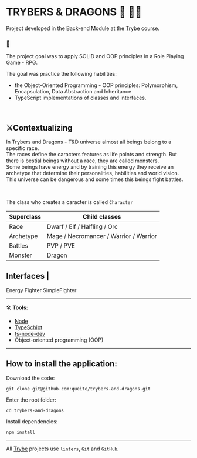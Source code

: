 # TRYBERS & DRAGONS 🐉 🧙‍♂️

Project developed in the Back-end Module at the [Trybe](https://www.betrybe.com/) course.

### 🎯
The project goal was to apply SOLID and OOP principles in a Role Playing Game - RPG. <br>

The goal was practice the following habilities:
 * the Object-Oriented Programming - OOP principles: Polymorphism, Encapsulation, Data Abstraction and Inheritance
 * TypeScript implementations of classes and interfaces.

<br>

## ⚔️**Contextualizing**
In  Trybers and Dragons - T&D universe almost all beings belong to a specific race.<br>
The races define the caracters features as life points and strength. But there is bestial beings without a race, they are called monsters.<br>
Some beings have energy and by training this energy they receive an archetype that determine their personalities, habilities and world vision.<br>
This universe can be dangerous and some times this beings fight battles.

<br>

The class who creates a caracter is called `Character`

Superclass | Child classes
------- | ------
Race | Dwarf / Elf / Halfling / Orc
Archetype | Mage / Necromancer  / Warrior / Warrior
Battles | PVP / PVE
Monster | Dragon

Interfaces |
-----------
Energy
Fighter
SimpleFighter
<br/>

---

🛠️ **Tools:**
* [Node](https://nodejs.org/en/)
* [TypeSchipt](https://www.typescriptlang.org/)
* [ts-node-dev](https://www.npmjs.com/package/ts-node-dev)
* Object-oriented programming (OOP)
---

## How to install the application:
Download the code:
```
git clone git@github.com:queite/trybers-and-dragons.git
```
Enter the root folder:
```
cd trybers-and-dragons
```
Install dependencies:
```
npm install
```
---

All [Trybe](https://www.betrybe.com/) projects use `linters`, `Git` and `GitHub`.<br/>